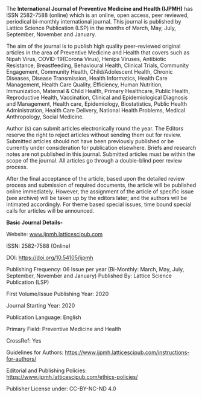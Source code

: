 The **International Journal of Preventive Medicine and Health (IJPMH)** has ISSN 2582-7588 (online) which is an online, open access, peer reviewed, periodical bi-monthly international journal. This journal is published by Lattice Science Publication (LSP) in the months of March, May, July, September, November and January.

The aim of the journal is to publish high quality peer–reviewed original articles in the area of Preventive Medicine and Health that covers such as Nipah Virus, COVID-19(Corona Virus), Henipa Viruses, Antibiotic Resistance, Breastfeeding, Behavioural Health, Clinical Trials, Community Engagement, Community Health, Child/Adolescent Health, Chronic Diseases, Disease Transmission, Health Informatics, Health Care Management, Health Care Quality, Efficiency, Human Nutrition, Immunization, Maternal & Child Health, Primary Healthcare, Public Health, Reproductive Health, Vaccination, Clinical and Epidemiological Diagnosis and Management, Health care, Epidemiology, Biostatistics, Public Health Administration, Health Care Delivery, National Health Problems, Medical Anthropology, Social Medicine.

Author (s) can submit articles electronically round the year. The Editors reserve the right to reject articles without sending them out for review. Submitted articles should not have been previously published or be currently under consideration for publication elsewhere. Briefs and research notes are not published in this journal. Submitted articles must be within the scope of the journal. All articles go through a double-blind peer review process. 

After the final acceptance of the article, based upon the detailed review process and submission of required documents, the article will be published online immediately. However, the assignment of the article of specific issue (see archive) will be taken up by the editors later; and the authors will be intimated accordingly. For theme based special issues, time bound special calls for articles will be announced.

**Basic Journal Details-**

Website: www.ijpmh.latticescipub.com

ISSN: 2582-7588 (Online)

DOI: https://doi.org/10.54105/ijpmh

Publishing Frequency: 06 Issue per year (Bi-Monthly: March, May, July, September, November and January)
Published By: Lattice Science Publication (LSP)

First Volume/Issue Publishing Year: 2020

Journal Starting Year: 2020

Publication Language: English

Primary Field: Preventive Medicine and Health

CrossRef: Yes

Guidelines for Authors: https://www.ijpmh.latticescipub.com/instructions-for-authors/

Editorial and Publishing Policies: https://www.ijpmh.latticescipub.com/ethics-policies/

Publisher License under: CC-BY-NC-ND 4.0
